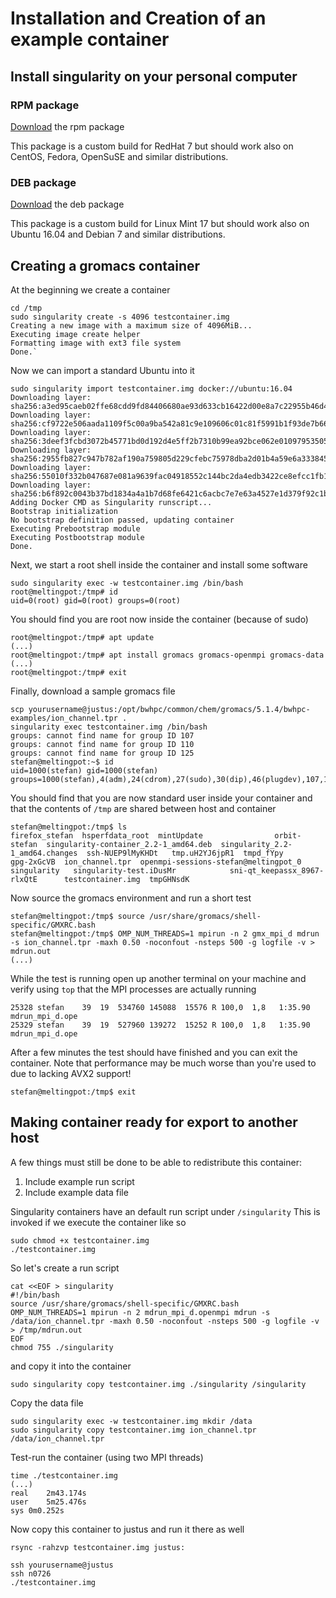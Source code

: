 # Installation and Creation of an example container

## Install singularity on your personal computer

### RPM package

[Download](../data/singularity-2.2.1-0.1.el7.x86_64.rpm "singularity version 2.2.1 stable 64 bit") the rpm package

This package is a custom build for RedHat 7 but should work also on CentOS, Fedora, OpenSuSE and similar distributions.

### DEB package

[Download](../data/singularity-container_2.2-1_amd64.deb "singularity version 2.2.1 stable 64 bit") the deb package

This package is a custom build for Linux Mint 17 but should work also on Ubuntu 16.04 and Debian 7 and similar distributions.

## Creating a gromacs container

At the beginning we create a container

    cd /tmp
    sudo singularity create -s 4096 testcontainer.img
    Creating a new image with a maximum size of 4096MiB...
    Executing image create helper
    Formatting image with ext3 file system
    Done.`

Now we can import a standard Ubuntu into it

    sudo singularity import testcontainer.img docker://ubuntu:16.04
    Downloading layer: sha256:a3ed95caeb02ffe68cdd9fd84406680ae93d633cb16422d00e8a7c22955b46d4
    Downloading layer: sha256:cf9722e506aada1109f5c00a9ba542a81c9e109606c01c81f5991b1f93de7b66
    Downloading layer: sha256:3deef3fcbd3072b45771bd0d192d4e5ff2b7310b99ea92bce062e01097953505
    Downloading layer: sha256:2955fb827c947b782af190a759805d229cfebc75978dba2d01b4a59e6a333845
    Downloading layer: sha256:55010f332b047687e081a9639fac04918552c144bc2da4edb3422ce8efcc1fb1
    Downloading layer: sha256:b6f892c0043b37bd1834a4a1b7d68fe6421c6acbc7e7e63a4527e1d379f92c1b
    Adding Docker CMD as Singularity runscript...
    Bootstrap initialization
    No bootstrap definition passed, updating container
    Executing Prebootstrap module
    Executing Postbootstrap module
    Done.

Next, we start a root shell inside the container and install some software

    sudo singularity exec -w testcontainer.img /bin/bash
    root@meltingpot:/tmp# id
    uid=0(root) gid=0(root) groups=0(root)

You should find you are root now inside the container (because of sudo)
    
    root@meltingpot:/tmp# apt update
    (...)
    root@meltingpot:/tmp# apt install gromacs gromacs-openmpi gromacs-data
    (...)
    root@meltingpot:/tmp# exit
    
Finally, download a sample gromacs file

    scp yourusername@justus:/opt/bwhpc/common/chem/gromacs/5.1.4/bwhpc-examples/ion_channel.tpr .
    singularity exec testcontainer.img /bin/bash
    groups: cannot find name for group ID 107
    groups: cannot find name for group ID 110
    groups: cannot find name for group ID 125
    stefan@meltingpot:~$ id
    uid=1000(stefan) gid=1000(stefan) groups=1000(stefan),4(adm),24(cdrom),27(sudo),30(dip),46(plugdev),107,110,125,500090(vasp_users)

You should find that you are now standard user inside your container and that the contents of `/tmp` are shared between host and container

    stefan@meltingpot:/tmp$ ls 
    firefox_stefan	hsperfdata_root  mintUpdate			       orbit-stefan  singularity-container_2.2-1_amd64.deb  singularity_2.2-1_amd64.changes  ssh-NUEP9lMyKHDt	tmp.uH2YJ6jpR1	tmpd_fYpy
    gpg-2xGcVB	ion_channel.tpr  openmpi-sessions-stefan@meltingpot_0  singularity   singularity-test.iDusMr		    sni-qt_keepassx_8967-rlxQtE      testcontainer.img	tmpGHNsdK

Now source the gromacs environment and run a short test

    stefan@meltingpot:/tmp$ source /usr/share/gromacs/shell-specific/GMXRC.bash
    stefan@meltingpot:/tmp$ OMP_NUM_THREADS=1 mpirun -n 2 gmx_mpi_d mdrun -s ion_channel.tpr -maxh 0.50 -noconfout -nsteps 500 -g logfile -v > mdrun.out
    (...)
    
While the test is running open up another terminal on your machine and verify using `top` that the MPI processes are actually running

    25328 stefan    39  19  534760 145088  15576 R 100,0  1,8   1:35.90 mdrun_mpi_d.ope                                                                                                                                                          
    25329 stefan    39  19  527960 139272  15252 R 100,0  1,8   1:35.90 mdrun_mpi_d.ope

After a few minutes the test should have finished and you can exit the container. Note that performance may be much worse than you're used to due to lacking AVX2 support!

    stefan@meltingpot:/tmp$ exit

## Making container ready for export to another host

A few things must still be done to be able to redistribute this container:
1. Include example run script
2. Include example data file

Singularity containers have an default run script under `/singularity`
This is invoked if we execute the container like so

    sudo chmod +x testcontainer.img
    ./testcontainer.img
    
So let's create a run script

    cat <<EOF > singularity
    #!/bin/bash
    source /usr/share/gromacs/shell-specific/GMXRC.bash
    OMP_NUM_THREADS=1 mpirun -n 2 mdrun_mpi_d.openmpi mdrun -s /data/ion_channel.tpr -maxh 0.50 -noconfout -nsteps 500 -g logfile -v > /tmp/mdrun.out
    EOF
    chmod 755 ./singularity 

and copy it into the container

    sudo singularity copy testcontainer.img ./singularity /singularity
    
Copy the data file

    sudo singularity exec -w testcontainer.img mkdir /data
    sudo singularity copy testcontainer.img ion_channel.tpr /data/ion_channel.tpr
    
Test-run the container (using two MPI threads)

    time ./testcontainer.img
    (...)
    real	2m43.174s
    user	5m25.476s
    sys	0m0.252s
    
Now copy this container to justus and run it there as well

    rsync -rahzvp testcontainer.img justus:
    
    ssh yourusername@justus
    ssh n0726
    ./testcontainer.img
